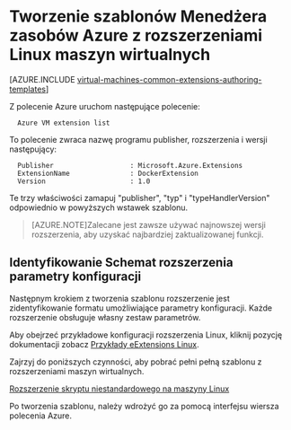 <properties
   pageTitle="Tworzenie szablonów z rozszerzeniami maszyn wirtualnych Linux | Microsoft Azure"
   description="Więcej informacji na temat tworzenia szablonów Menedżera zasobów Azure rozszerzenia dla maszyny wirtualne Linux"
   services="virtual-machines-linux"
   documentationCenter=""
   authors="kundanap"
   manager="timlt"
   editor=""
   tags="azure-resource-manager"/>

<tags
   ms.service="virtual-machines-linux"
   ms.devlang="na"
   ms.topic="article"
   ms.tgt_pltfrm="vm-linux"
   ms.workload="infrastructure-services"
   ms.date="03/29/2016"
   ms.author="kundanap"/>

# <a name="authoring-azure-resource-manager-templates-with-linux-vm-extensions"></a>Tworzenie szablonów Menedżera zasobów Azure z rozszerzeniami Linux maszyn wirtualnych

[AZURE.INCLUDE [virtual-machines-common-extensions-authoring-templates](../../includes/virtual-machines-common-extensions-authoring-templates.md)]

Z polecenie Azure uruchom następujące polecenie:

      Azure VM extension list

To polecenie zwraca nazwę programu publisher, rozszerzenia i wersji następujący:

      Publisher                   : Microsoft.Azure.Extensions  
      ExtensionName               : DockerExtension
      Version                     : 1.0

Te trzy właściwości zamapuj "publisher", "typ" i "typeHandlerVersion" odpowiednio w powyższych wstawek szablonu.

>[AZURE.NOTE]Zalecane jest zawsze używać najnowszej wersji rozszerzenia, aby uzyskać najbardziej zaktualizowanej funkcji.

## <a name="identifying-the-schema-for-the-extension-configuration-parameters"></a>Identyfikowanie Schemat rozszerzenia parametry konfiguracji

Następnym krokiem z tworzenia szablonu rozszerzenie jest zidentyfikowanie formatu umożliwiające parametry konfiguracji. Każde rozszerzenie obsługuje własny zestaw parametrów.

Aby obejrzeć przykładowe konfiguracji rozszerzenia Linux, kliknij pozycję dokumentacji zobacz [Przykłady eExtensions Linux](virtual-machines-linux-extensions-configuration-samples.md).

Zajrzyj do poniższych czynności, aby pobrać pełni pełną szablonu z rozszerzeniami maszyn wirtualnych.

[Rozszerzenie skryptu niestandardowego na maszyny Linux](https://github.com/Azure/azure-quickstart-templates/blob/b1908e74259da56a92800cace97350af1f1fc32b/mongodb-on-ubuntu/azuredeploy.json/)

Po tworzenia szablonu, należy wdrożyć go za pomocą interfejsu wiersza polecenia Azure.
